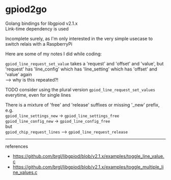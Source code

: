 # gpiod2go

Golang bindings for libgpiod v2.1.x  
Link-time dependency is used

Incomplete surely, as I'm only interested in the very simple usecase to switch relais with a RaspberryPi  

Here are some of my notes I did while coding:


```gpiod_line_request_set_value``` takes a 'request' and 'offset' and 'value', but 'request' has 'line_config' which has 'line_setting' which has 'offset' and 'value' again  
--> why is this repeated?!

TODO consider using the plural version ```gpiod_line_request_set_values``` everytime, even for single lines

There is a mixture of 'free' and 'release' suffixes or missing '_new' prefix, e.g.  
```gpiod_line_settings_new``` -> ```gpiod_line_settings_free```  
```gpiod_line_config_new``` -> ```gpiod_line_config_free```  
but  
```gpiod_chip_request_lines``` --> ```gpiod_line_request_release```

---

references
- https://github.com/brgl/libgpiod/blob/v2.1.x/examples/toggle_line_value.c
- https://github.com/brgl/libgpiod/blob/v2.1.x/examples/toggle_multiple_line_values.c
